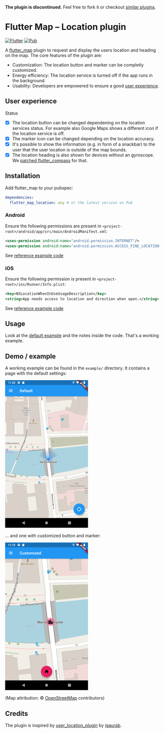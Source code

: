 **The plugin is discontinued.** Feel free to fork it or checkout [similar plugins](https://flutter-map.vercel.app/plugins/list).

# Flutter Map – Location plugin

[![Flutter](https://github.com/Xennis/flutter_map_location/workflows/Flutter/badge.svg?branch=main&event=push)](https://github.com/Xennis/flutter_map_location/actions?query=workflow%3A%22Flutter%22+event%3Apush+branch%3Amain) [![Pub](https://img.shields.io/pub/v/flutter_map_location.svg)](https://pub.dev/packages/flutter_map_location)

A [flutter_map](https://pub.dev/packages/flutter_map) plugin to request and display the users location and heading on the map. The core features of the plugin are:

* Customization: The location button and marker can be completly customized.
* Energy efficiency: The location service is turned off if the app runs in the background.
* Usability: Developers are empowered to ensure a good [user experience](#User-experience).

## User experience

Status

* [x] The location button can be changed dependening on the location services status. For example also Google Maps shows a different icon if the location service is off.
* [x] The marker icon can be changed depending on the location accuracy.
* [x] It's possible to show the information (e.g. in form of a snackbar) to the user that the user location is outside of the map bounds.
* [x] The location heading is also shown for devices without an gyroscope. We [patched flutter_compass](https://github.com/hemanthrajv/flutter_compass/pull/38) for that.

## Installation

Add flutter_map to your pubspec:

```yaml
dependencies:
  flutter_map_location: any # or the latest version on Pub
```

### Android

Ensure the following permissions are present in `<project-root>/android/app/src/main/AndroidManifest.xml`:

```xml
<uses-permission android:name="android.permission.INTERNET"/>
<uses-permission android:name="android.permission.ACCESS_FINE_LOCATION" />
```

See [reference example code](https://github.com/Xennis/flutter_map_location/blob/f864b737cfe6371a297cee3be076b6bc117f572c/example/android/app/src/main/AndroidManifest.xml#L4-L5)

### iOS

Ensure the following permission is present in `<project-root>/ios/Runner/Info.plist`:

```xml
<key>NSLocationWhenInUseUsageDescription</key>
<string>App needs access to location and direction when open.</string>
```

See [reference example code](https://github.com/Xennis/flutter_map_location/blob/f864b737cfe6371a297cee3be076b6bc117f572c/example/ios/Runner/Info.plist#L5-L6)

## Usage

Look at the [default example](https://github.com/Xennis/flutter_map_location/blob/main/example/lib/pages/default.dart) and the notes inside the code. That's a working example.

## Demo / example

A working example can be found in the `example/` directory. It contains a page with the default settings:

![Default example](https://raw.githubusercontent.com/Xennis/flutter_map_location/main/example/default.png)

... and one with customized button and marker:

![Custom example](https://raw.githubusercontent.com/Xennis/flutter_map_location/main/example/custom.png)

(Map attribution: © [OpenStreetMap](https://www.openstreetmap.org/copyright) contributors)

## Credits

The plugin is inspired by [user_location_plugin](https://github.com/igaurab/user_location_plugin) by [igaurab](https://github.com/igaurab).